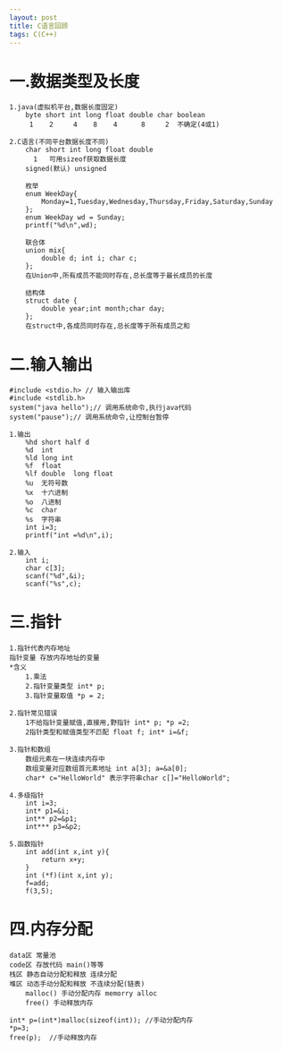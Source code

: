 ```yaml
---
layout: post
title: C语言回顾
tags: C(C++)
---
```

# 一.数据类型及长度
	1.java(虚拟机平台,数据长度固定) 
		byte short int long float double char boolean
		 1    2     4    8    4      8     2  不确定(4或1) 
	
	2.C语言(不同平台数据长度不同)
		char short int long float double
		  1   可用sizeof获取数据长度
		signed(默认) unsigned
		
		枚举
		enum WeekDay{
			Monday=1,Tuesday,Wednesday,Thursday,Friday,Saturday,Sunday
		};
		enum WeekDay wd = Sunday;
		printf("%d\n",wd);
		
		联合体
		union mix{ 
			double d; int i; char c; 
		};
		在Union中,所有成员不能同时存在,总长度等于最长成员的长度
		
		结构体
		struct date { 
			double year;int month;char day; 
		};		
		在struct中,各成员同时存在,总长度等于所有成员之和	
       
# 二.输入输出
	#include <stdio.h> // 输入输出库
	#include <stdlib.h>
	system("java hello");// 调用系统命令,执行java代码
	system("pause");// 调用系统命令,让控制台暂停
		
	1.输出
		%hd short half d 
		%d  int
		%ld long int
		%f  float
		%lf double  long float 
		%u  无符号数
		%x  十六进制
		%o  八进制
		%c  char
		%s  字符串
		int i=3;
		printf("int =%d\n",i);
		
	2.输入
		int i;
		char c[3];
		scanf("%d",&i);
		scanf("%s",c);
	
# 三.指针
	1.指针代表内存地址  
	指针变量 存放内存地址的变量  
	*含义 
		1.乘法   
		2.指针变量类型 int* p;
		3.指针变量取值 *p = 2;
		
	2.指针常见错误 
		1不给指针变量赋值,直接用,野指针 int* p; *p =2;
		2指针类型和赋值类型不匹配 float f; int* i=&f;
				
	3.指针和数组
		数组元素在一块连续内存中 
		数组变量对应数组首元素地址 int a[3]; a=&a[0];
		char* c="HelloWorld" 表示字符串char c[]="HelloWorld";
	
	4.多级指针
		int i=3;
		int* p1=&i;
		int** p2=&p1;
		int*** p3=&p2;	
	
	5.函数指针
		int add(int x,int y){    
			return x+y;
		}
		int (*f)(int x,int y);
		f=add;
		f(3,5); 
	
	
# 四.内存分配
	data区 常量池  
	code区 存放代码 main()等等
	栈区 静态自动分配和释放 连续分配
	堆区 动态手动分配和释放 不连续分配(链表)
		malloc() 手动分配内存 memorry alloc
		free() 手动释放内存
		
	int* p=(int*)malloc(sizeof(int)); //手动分配内存
	*p=3;
	free(p);  //手动释放内存